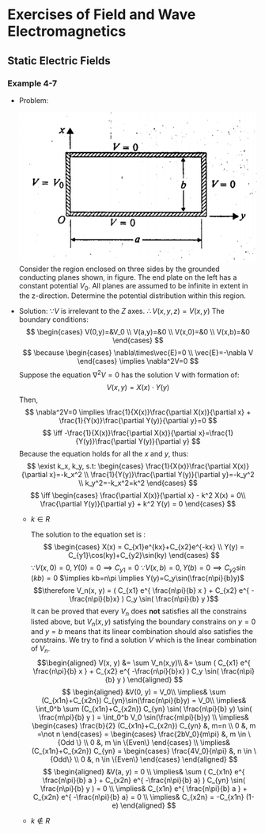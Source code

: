 # Exercises of Field and Wave Electromagnetics

## Static Electric Fields

### Example 4-7
- Problem:

	![Figure for Example 4-7](https://github.com/AlbertYoung0112/Notes/blob/master/FWE-Img/FWE_E47.png?raw=true)
	Consider the region enclosed on three sides by the grounded conducting planes shown, in figure. The end plate on the left has a constant potential $V_0$. All planes are assumed to be infinite in extent in the z-direction. Determine the potential distribution within this region.
- Solution:
	$\because V$ is irrelevant to the *Z* axes.
	$\therefore V(x,y,z)=V(x,y)$ 
	The boundary conditions:
	$$
		\begin{cases}
			V(0,y)=&V_0 \\
			V(a,y)=&0 \\
			V(x,0)=&0 \\
			V(x,b)=&0
		\end{cases}
	$$
	$$
		\because 
		\begin{cases}
			\nabla\times\vec{E}=0 \\
			\vec{E}=-\nabla V
		\end{cases}
		\implies
		\nabla^2V=0
	$$
	Suppose the equation $\nabla^2V=0$ has the solution V with formation of:
	$$
		V(x,y)=X(x)\cdot Y(y)
	$$
	Then,
	$$
		\nabla^2V=0 \implies 
			\frac{1}{X(x)}\frac{\partial X(x)}{\partial x} + 
			\frac{1}{Y(x)}\frac{\partial Y(y)}{\partial y}=0
	$$
	$$
		\iff -\frac{1}{X(x)}\frac{\partial X(x)}{\partial x}=\frac{1}{Y(y)}\frac{\partial Y(y)}{\partial y}
	$$
	Because the equation holds for all the $x$ and $y$, thus:
	$$
		\exist k_x, k_y, s.t:
		\begin{cases}
			\frac{1}{X(x)}\frac{\partial X(x)}{\partial x}=-k_x^2 \\
			\frac{1}{Y(y)}\frac{\partial Y(y)}{\partial y}=-k_y^2 \\
			k_y^2=-k_x^2=k^2
		\end{cases}
	$$
	$$
		\iff 
		\begin{cases}
			\frac{\partial X(x)}{\partial x} - k^2 X(x) = 0\\
			\frac{\partial Y(y)}{\partial y} + k^2 Y(y) = 0
		\end{cases}
	$$
	- $k\in R$

		The solution to the equation set is :
		$$
			\begin{cases}
			X(x) = C_{x1}e^{kx}+C_{x2}e^{-kx} \\
			Y(y) = C_{y1}\cos(ky)+C_{y2}\sin(ky)
		\end{cases}
		$$
		$\because V(x, 0) = 0, Y(0) = 0 \implies C_{y1} = 0$
		$\because V(x, b) = 0, Y(b) = 0 \implies C_{y2}\sin(kb)=0$
		$\implies kb=n\pi \implies Y(y)=C_y\sin(\frac{n\pi}{b}y)$
		$$\therefore V_n(x, y) = 
			( C_{x1} e^{ \frac{n\pi}{b} x } + C_{x2} e^{ -\frac{n\pi}{b}x} )
			C_y \sin( \frac{n\pi}{b} y )$$
		It can be proved that every $V_n$ does **not** satisfies all the constrains listed above, but $V_n(x,y)$ satisfying the boundary constrains on $y=0$ and $y=b$ means that its linear combination should also satisfies the constrains. We try to find a solution $V$ which is the linear combination of $V_n$.
		$$\begin{aligned}
			V(x, y)	&= \sum V_n(x,y)\\
						&= \sum ( C_{x1} e^{ \frac{n\pi}{b} x } + C_{x2} e^{ -\frac{n\pi}{b}x} )
									C_y \sin( \frac{n\pi}{b} y )
			\end{aligned}
		$$
		$$
			\begin{aligned} 
				&V(0, y) = V_0\\ 
				\implies& \sum (C_{x1n}+C_{x2n}) C_{yn}\sin(\frac{n\pi}{b}y) = V_0\\
				\implies& 
					\int_0^b \sum (C_{x1n}+C_{x2n}) C_{yn} \sin( \frac{n\pi}{b} y) \sin( \frac{m\pi}{b} y )
					 = \int_0^b V_0 \sin(\frac{m\pi}{b}y) \\
				\implies&
					\begin{cases}
						\frac{b}{2}  (C_{x1n}+C_{x2n}) C_{yn} &, m=n \\
						0 &, m =\not n
					\end{cases}
					= 
					\begin{cases}
						\frac{2bV_0}{m\pi} &, m \in \{Odd \} \\
						0 &, m \in \{Even\}
					\end{cases} \\
				\implies& (C_{x1n}+C_{x2n}) C_{yn} = 
					\begin{cases}
						\frac{4V_0}{n\pi} &, n \in \{Odd\} \\
						0 &, n \in \{Even\}
					\end{cases}
			\end{aligned}
		$$
		$$
			\begin{aligned}
				&V(a, y) = 0 \\
				\implies& \sum ( C_{x1n} e^{ \frac{n\pi}{b} a } + C_{x2n} e^{ -\frac{n\pi}{b} a} )
									C_{yn} \sin( \frac{n\pi}{b} y ) = 0 \\
				\implies&  C_{x1n} e^{ \frac{n\pi}{b} a } + C_{x2n} e^{ -\frac{n\pi}{b} a}  = 0 \\
				\implies& C_{x2n} = -C_{x1n} (1-e)
			\end{aligned}
		$$
		
	- $k \notin R$

<!--stackedit_data:
eyJoaXN0b3J5IjpbLTk5NDE0NTg4LC03NDMyNTk4NzUsMTI0OD
UyNjU0Nl19
-->